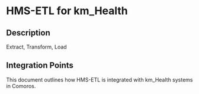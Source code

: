 # HMS-ETL for km_Health

## Description

Extract, Transform, Load

## Integration Points

This document outlines how HMS-ETL is integrated with km_Health systems in Comoros.
